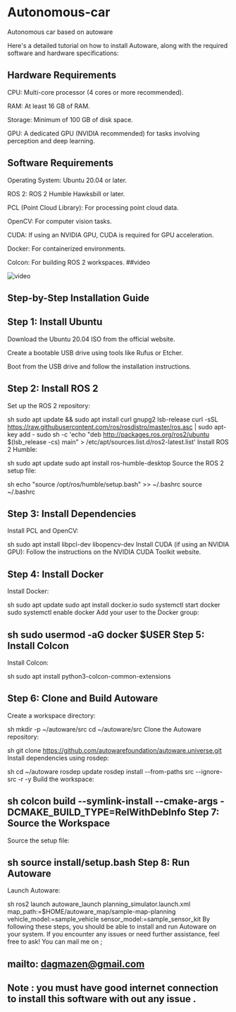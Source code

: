 # Autonomous-car
Autonomous car based on autoware

Here's a detailed tutorial on how to install Autoware, along with the required software and hardware specifications:

Hardware Requirements
-
CPU: Multi-core processor (4 cores or more recommended).

RAM: At least 16 GB of RAM.

Storage: Minimum of 100 GB of disk space.

GPU: A dedicated GPU (NVIDIA recommended) for tasks involving perception and deep learning.

Software Requirements
-
Operating System: Ubuntu 20.04 or later.

ROS 2: ROS 2 Humble Hawksbill or later.

PCL (Point Cloud Library): For processing point cloud data.

OpenCV: For computer vision tasks.

CUDA: If using an NVIDIA GPU, CUDA is required for GPU acceleration.

Docker: For containerized environments.

Colcon: For building ROS 2 workspaces.
##video

![video](https://www.linkedin.com/posts/mazen-daghari_autonomousvehicles-ros2-rviz-activity-7271916494073020418-I3qT?utm_source=share&utm_medium=member_desktop)

Step-by-Step Installation Guide
-
Step 1: Install Ubuntu
-
Download the Ubuntu 20.04 ISO from the official website.

Create a bootable USB drive using tools like Rufus or Etcher.

Boot from the USB drive and follow the installation instructions.

Step 2: Install ROS 2
-
Set up the ROS 2 repository:

sh
sudo apt update && sudo apt install curl gnupg2 lsb-release
curl -sSL https://raw.githubusercontent.com/ros/rosdistro/master/ros.asc | sudo apt-key add -
sudo sh -c 'echo "deb http://packages.ros.org/ros2/ubuntu $(lsb_release -cs) main" > /etc/apt/sources.list.d/ros2-latest.list'
Install ROS 2 Humble:

sh
sudo apt update
sudo apt install ros-humble-desktop
Source the ROS 2 setup file:

sh
echo "source /opt/ros/humble/setup.bash" >> ~/.bashrc
source ~/.bashrc

Step 3: Install Dependencies
-
Install PCL and OpenCV:

sh
sudo apt install libpcl-dev libopencv-dev
Install CUDA (if using an NVIDIA GPU): Follow the instructions on the NVIDIA CUDA Toolkit website.

Step 4: Install Docker
-
Install Docker:

sh
sudo apt update
sudo apt install docker.io
sudo systemctl start docker
sudo systemctl enable docker
Add your user to the Docker group:

sh
sudo usermod -aG docker $USER
Step 5: Install Colcon
-
Install Colcon:

sh
sudo apt install python3-colcon-common-extensions

Step 6: Clone and Build Autoware
-
Create a workspace directory:

sh
mkdir -p ~/autoware/src
cd ~/autoware/src
Clone the Autoware repository:

sh
git clone https://github.com/autowarefoundation/autoware.universe.git
Install dependencies using rosdep:

sh
cd ~/autoware
rosdep update
rosdep install --from-paths src --ignore-src -r -y
Build the workspace:

sh
colcon build --symlink-install --cmake-args -DCMAKE_BUILD_TYPE=RelWithDebInfo
Step 7: Source the Workspace
-
Source the setup file:

sh
source install/setup.bash
Step 8: Run Autoware
-
Launch Autoware:

sh
ros2 launch autoware_launch planning_simulator.launch.xml map_path:=$HOME/autoware_map/sample-map-planning vehicle_model:=sample_vehicle sensor_model:=sample_sensor_kit
By following these steps, you should be able to install and run Autoware on your system. If you encounter any issues or need further assistance, feel free to ask! You can mail me on ; 

mailto: dagmazen@gmail.com
-

Note : you must have good internet connection to install this software with out any issue . 
-
